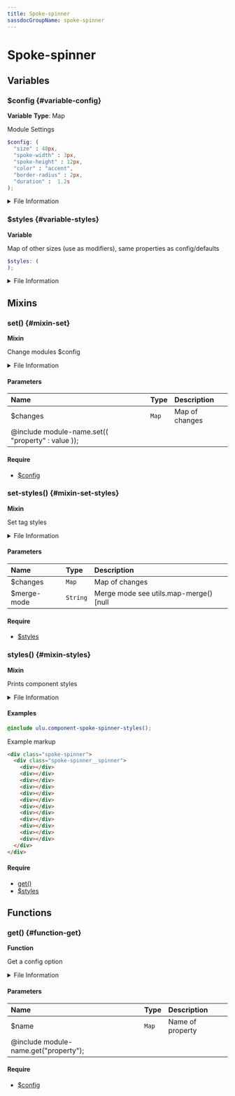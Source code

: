 ```yaml
---
title: Spoke-spinner
sassdocGroupName: spoke-spinner
---
```



# Spoke-spinner

<div class="type-large">



</div>



## Variables




<div class="sassdoc-item-header">

###  $config {#variable-config}

  <div class="sassdoc-item-header__labels">
    <span class="tag tag--primary"><strong>Variable</strong></span> <span class="tag"><strong>Type</strong>: Map</span>
  </div>

</div>

  

Module Settings
    
    

``` scss
$config: (
  "size" : 48px,
  "spoke-width" : 3px,
  "spoke-height" : 12px,
  "color" : "accent",
  "border-radius" : 2px,
  "duration" :  1.2s
);
```
  


<details>
  <summary>File Information</summary>
  
- **File:** _spoke-spinner.scss
- **Group:** spoke-spinner
- **Type:** variable
- **Lines (comments):** 12-13
- **Lines (code):** 15-22

</details>

    


<div class="sassdoc-item-header">

###  $styles {#variable-styles}

  <div class="sassdoc-item-header__labels">
    <span class="tag tag--primary"><strong>Variable</strong></span>
  </div>

</div>

  

Map of other sizes (use as modifiers), same properties as config/defaults
    
    

``` scss
$styles: (
);
```
  


<details>
  <summary>File Information</summary>
  
- **File:** _spoke-spinner.scss
- **Group:** spoke-spinner
- **Type:** variable
- **Lines (comments):** 24-24
- **Lines (code):** 25-26

</details>

    
  

## Mixins




<div class="sassdoc-item-header">

###  set() {#mixin-set}

  <div class="sassdoc-item-header__labels">
    <span class="tag tag--primary"><strong>Mixin</strong></span>
  </div>

</div>

  

Change modules $config
    
    


<details>
  <summary>File Information</summary>
  
- **File:** _spoke-spinner.scss
- **Group:** spoke-spinner
- **Type:** mixin
- **Lines (comments):** 28-30
- **Lines (code):** 32-34

</details>

    

#### Parameters


|Name|Type|Description|
|:--|:--|:--|
|$changes|`Map`|Map of changes
  @include module-name.set(( "property" : value ));|

    

#### Require

- [$config](/sass/components/accordion/#variable-config)
  


<div class="sassdoc-item-header">

###  set-styles() {#mixin-set-styles}

  <div class="sassdoc-item-header__labels">
    <span class="tag tag--primary"><strong>Mixin</strong></span>
  </div>

</div>

  

Set tag styles 
    
    


<details>
  <summary>File Information</summary>
  
- **File:** _spoke-spinner.scss
- **Group:** spoke-spinner
- **Type:** mixin
- **Lines (comments):** 36-38
- **Lines (code):** 40-42

</details>

    

#### Parameters


|Name|Type|Description|
|:--|:--|:--|
|$changes|`Map`|Map of changes|
|$merge-mode|`String`|Merge mode see utils.map-merge() [null|"deep"|"overwrite"]|

    

#### Require

- [$styles](/sass/components/spoke-spinner/#variable-styles)
  


<div class="sassdoc-item-header">

###  styles() {#mixin-styles}

  <div class="sassdoc-item-header__labels">
    <span class="tag tag--primary"><strong>Mixin</strong></span>
  </div>

</div>

  

Prints component styles
    
    


<details>
  <summary>File Information</summary>
  
- **File:** _spoke-spinner.scss
- **Group:** spoke-spinner
- **Type:** mixin
- **Lines (comments):** 52-71
- **Lines (code):** 73-200

</details>

    

#### Examples

      


``` scss
@include ulu.component-spoke-spinner-styles();
```
  



      

Example markup      


``` html
<div class="spoke-spinner">
  <div class="spoke-spinner__spinner">
    <div></div>
    <div></div>
    <div></div>
    <div></div>
    <div></div>
    <div></div>
    <div></div>
    <div></div>
    <div></div>
    <div></div>
    <div></div>
    <div></div>
  </div>
</div>
```
  



      

#### Require

- [get()](/sass/components/accordion/#function-get)
- [$styles](/sass/components/spoke-spinner/#variable-styles)
  
  

## Functions




<div class="sassdoc-item-header">

###  get() {#function-get}

  <div class="sassdoc-item-header__labels">
    <span class="tag tag--primary"><strong>Function</strong></span>
  </div>

</div>

  

Get a config option
    
    


<details>
  <summary>File Information</summary>
  
- **File:** _spoke-spinner.scss
- **Group:** spoke-spinner
- **Type:** function
- **Lines (comments):** 44-46
- **Lines (code):** 48-50

</details>

    

#### Parameters


|Name|Type|Description|
|:--|:--|:--|
|$name|`Map`|Name of property
  @include module-name.get("property");|

    

#### Require

- [$config](/sass/components/accordion/#variable-config)
  
  
  
